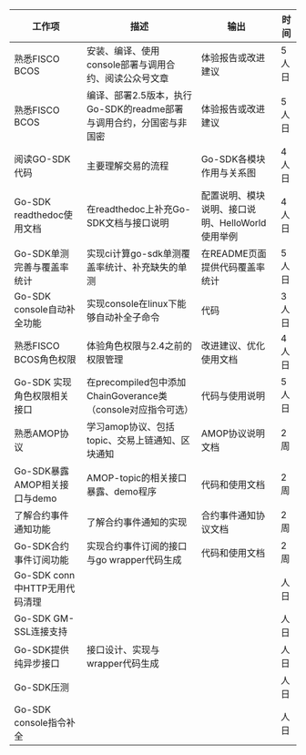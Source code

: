 | 工作项                        | 描述                                                         | 输出                                             | 时间  |
| ----------------------------- | ------------------------------------------------------------ | ------------------------------------------------ | ----- |
| 熟悉FISCO BCOS                | 安装、编译、使用console部署与调用合约、阅读公众号文章        | 体验报告或改进建议                               | 5人日 |
| 熟悉FISCO BCOS                | 编译、部署2.5版本，执行Go-SDK的readme部署与调用合约，分国密与非国密 | 体验报告或改进建议                               | 5人日 |
| 阅读GO-SDK代码                | 主要理解交易的流程                                           | Go-SDK各模块作用与关系图                         | 4人日 |
| Go-SDK readthedoc使用文档     | 在readthedoc上补充Go-SDK文档与接口说明                       | 配置说明、模块说明、接口说明、HelloWorld使用举例 | 4人日 |
| Go-SDK单测完善与覆盖率统计    | 实现ci计算go-sdk单测覆盖率统计、补充缺失的单测               | 在README页面提供代码覆盖率统计                   | 5人日 |
| Go-SDK console自动补全功能    | 实现console在linux下能够自动补全子命令                       | 代码                                             | 3人日 |
| 熟悉FISCO BCOS角色权限        | 体验角色权限与2.4之前的权限管理                              | 改进建议、优化使用文档                           | 4人日 |
| Go-SDK 实现角色权限相关接口   | 在precompiled包中添加ChainGoverance类（console对应指令可选） | 代码与使用说明                                   | 5人日 |
| 熟悉AMOP协议                  | 学习amop协议、包括topic、交易上链通知、区块通知              | AMOP协议说明文档                                 | 2周   |
| Go-SDK暴露AMOP相关接口与demo  | AMOP-topic的相关接口暴露、demo程序                           | 代码和使用文档                                   | 2周   |
| 了解合约事件通知功能          | 了解合约事件通知的实现                                       | 合约事件通知协议文档                             | 2周   |
| Go-SDK合约事件订阅功能        | 实现合约事件订阅的接口与go wrapper代码生成                   | 代码和使用文档                                   | 2周   |
| Go-SDK conn中HTTP无用代码清理 |                                                              |                                                  | 人日  |
| Go-SDK GM-SSL连接支持         |                                                              |                                                  | 人日  |
| Go-SDK提供纯异步接口          | 接口设计、实现与wrapper代码生成                              |                                                  | 人日  |
| Go-SDK压测                    |                                                              |                                                  | 人日  |
| Go-SDK console指令补全        |                                                              |                                                  | 人日  |